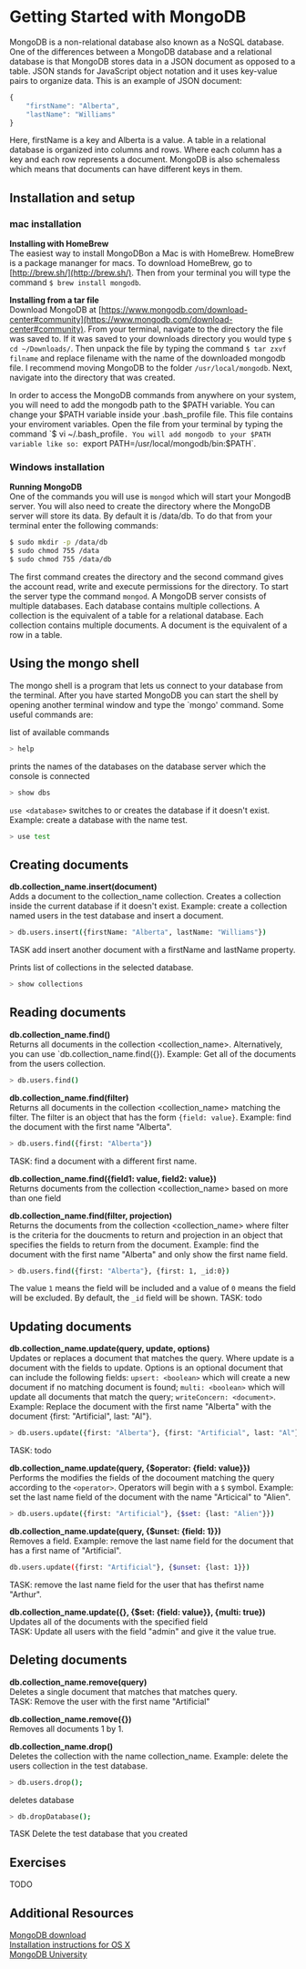 # Getting Started with MongoDB

MongoDB is a non-relational database also known as a NoSQL database. 
One of the differences between a MongoDB database and a relational
database is that MongoDB stores data in a JSON document as opposed 
to a table. JSON stands for JavaScript object notation and it uses 
key-value pairs to organize data.  This is an example of JSON document:
```javascript
{
	"firstName": "Alberta",
	"lastName": "Williams"
}
```
Here, firstName is a key and Alberta is a value.  A table in a relational
database is organized into columns and rows. Where each column has a key
and each row represents a document. MongoDB is also schemaless which means 
that documents can have different keys in them. 

## Installation and setup
### mac installation 
__Installing with HomeBrew__   
The easiest way to install MongoDBon a Mac is with HomeBrew.  HomeBrew is 
a package mananger for macs. To download HomeBrew, go to [http://brew.sh/](http://brew.sh/).
Then from your terminal you will type the command `$ brew install mongodb`.     

__Installing from a tar file__  
Download MongoDB at [https://www.mongodb.com/download-center#community](https://www.mongodb.com/download-center#community).
From your terminal, navigate to the directory the file was saved to.  If
it was saved to your downloads directory you would type `$ cd ~/Downloads/`.
Then unpack the file by typing the command `$ tar zxvf filname` and replace
filename with the name of the downloaded mongodb file. I recommend moving 
MongoDB to the folder `/usr/local/mongodb`. Next, navigate into
the directory that was created.  

In order to access the MongoDB commands from anywhere on your system, you 
will need to add the mongodb path to the $PATH variable. You can change your
$PATH variable inside your .bash_profile file. This file contains your
enviroment variables.  Open the file from your terminal by typing the command
`$ vi ~/.bash_profile`. You will add mongodb to your $PATH variable like so:
`export PATH=/usr/local/mongodb/bin:$PATH`.  

### Windows installation

__Running MongoDB__  
One of the commands you will use is `mongod` which will start your MongodB
server. You will also need to create the directory where the MongoDB server will store its data. By default it is /data/db. To do that from your terminal enter the following commands:  

```bash
$ sudo mkdir -p /data/db
$ sudo chmod 755 /data
$ sudo chmod 755 /data/db
```

The first command creates the directory and the second command gives the account read, write and execute permissions for the directory. To start the
server type the command `mongod`.  A MongoDB server consists of multiple
databases. Each database contains multiple collections.  A collection is 
the equivalent of a table for a relational database. Each collection
contains multiple documents.  A document is the equivalent of a row in a table.


## Using the mongo shell 
The mongo shell is a program that lets us connect to your database from the
terminal. After you have started MongoDB you can start the shell by 
opening another terminal window and type the `mongo' command. Some useful
commands are:  

list of available commands
```bash
> help
```
prints the names of the databases on the database server which the console is connected
```bash
> show dbs
```

`use <database>` switches to <database> or creates the database if it doesn't exist. Example: create a database with the name test.
```bash
> use test
```

## Creating documents

__db.collection_name.insert(document)__  
Adds a document to the collection_name collection. Creates a collection
inside the current database if it doesn't exist. Example: create a collection named users in the test database and insert a document.
```bash
> db.users.insert({firstName: "Alberta", lastName: "Williams"})
```
TASK add insert another document with a firstName and lastName property.    

Prints list of collections in the selected database.
```bash
> show collections
```

## Reading documents

__db.collection_name.find()__  
Returns all documents in the collection <collection_name>.  Alternatively,
you can use `db.collection_name.find({}). Example:
Get all of the documents from the users collection.
```bash
> db.users.find()  
```

__db.collection_name.find(filter)__  
Returns all documents in the collection <collection_name> matching the filter.
The filter is an object that has the form `{field: value}`. 
Example: find the document with the first name "Alberta".
```bash
> db.users.find({first: "Alberta"})
```
TASK: find a document with a different first name.  

__db.collection_name.find({field1: value, field2: value})__  
Returns documents from the collection <collection_name> based on more than one field


__db.collection_name.find(filter, projection)__  
Returns the documents from the collection <collection_name> where filter is
the criteria for the doucments to return and projection in an object that 
specifies the fields to return from the document.  Example: find the document with the first name "Alberta" and only show the first name field.
```bash
> db.users.find({first: "Alberta"}, {first: 1, _id:0})
```

The value `1` means the field will be included and a value of `0` means the 
field will be excluded. By default, the `_id` field will be shown.
TASK: todo

## Updating documents

__db.collection_name.update(query, update, options)__  
Updates or replaces a document that matches the query. Where update 
is a document with the fields to update. Options is an optional document 
that can include the following fields: `upsert: <boolean>` which will create
a new document if no matching document is found; `multi: <boolean>` which will
update all documents that match the query; `writeConcern: <document>`. Example:
Replace the document with the first name "Alberta" with the document 
{first: "Artificial", last: "Al"}.
```bash
> db.users.update({first: "Alberta"}, {first: "Artificial", last: "Al"})
```
TASK: todo  

__db.collection_name.update(query, {$operator: {field: value}})__  
Performs the modifies the fields of the docoument matching the query
according to the `<operator>`.  Operators will begin with a `$` symbol.
Example: set the last name field of the document with the name "Articical" 
to "Alien".
```bash
> db.users.update({first: "Artificial"}, {$set: {last: "Alien"}})
```

__db.collection_name.update(query, {$unset: {field: 1}})__  
Removes a field. Example: remove the last name field for the document
that has a first name of "Artificial".
```bash
db.users.update({first: "Artificial"}, {$unset: {last: 1}})
```
TASK: remove the last name field for the user that has thefirst name "Arthur".   

__db.collection_name.update({}, {$set: {field: value}}, {multi: true})__  
Updates all of the documents with the specified field  
TASK: Update all users with the field "admin" and give it the value true.

## Deleting documents

__db.collection_name.remove(query)__  
Deletes a single document that matches that matches query.  
TASK: Remove the user with the first name "Artificial"

__db.collection_name.remove({})__  
Removes all documents 1 by 1.  

__db.collection_name.drop()__  
Deletes the collection with the name collection_name. Example: delete the users
collection in the test database. 
```bash
> db.users.drop();
```

deletes database
```bash
> db.dropDatabase();
```
TASK Delete the test database that you created

## Exercises
TODO

## Additional Resources
[MongoDB download](https://www.mongodb.com/download-center#community)  
[Installation instructions for OS X](https://docs.mongodb.com/manual/tutorial/install-mongodb-on-os-x/)  
[MongoDB University](https://university.mongodb.com/)